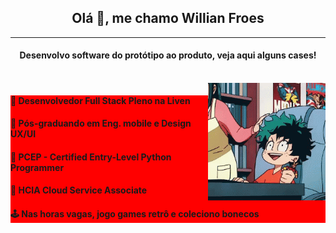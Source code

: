 <h2 align='center'><b>Olá 👋, me chamo Willian Froes</b></h2>
<hr />
<div>
<h4 align='center'><b>Desenvolvo software do protótipo ao produto, veja aqui alguns cases!</b></h4>
<br />
<img align='right' width='188px' height='188px' src='src/img/profile.gif' />
<div style='background: red' align="left">

<h4>🔭 Desenvolvedor Full Stack Pleno na Liven</h4>

<h4>📕 Pós-graduando em Eng. mobile e Design UX/UI</h4>

<h4>🏅 PCEP - Certified Entry-Level Python Programmer</h4>

<h4>🏅 HCIA Cloud Service Associate</h4>

<h4>🕹️ Nas horas vagas, jogo games retrô e coleciono bonecos</h4>

</div>
</div>